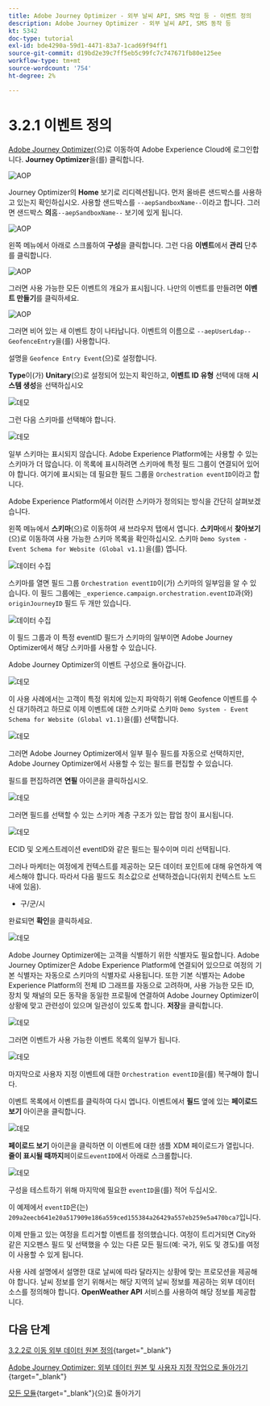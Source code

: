 ```yaml
---
title: Adobe Journey Optimizer - 외부 날씨 API, SMS 작업 등 - 이벤트 정의
description: Adobe Journey Optimizer - 외부 날씨 API, SMS 동작 등
kt: 5342
doc-type: tutorial
exl-id: bde4290a-59d1-4471-83a7-1cad69f94ff1
source-git-commit: d19bd2e39c7ff5eb5c99fc7c747671fb80e125ee
workflow-type: tm+mt
source-wordcount: '754'
ht-degree: 2%

---
```


# 3.2.1 이벤트 정의

[Adobe Journey Optimizer](https://experience.adobe.com)&#x200B;(으)로 이동하여 Adobe Experience Cloud에 로그인합니다. **Journey Optimizer**&#x200B;을(를) 클릭합니다.

![AOP](./../../../../modules/delivery-activation/ajo-b2c/ajob2c-1/images/acophome.png)

Journey Optimizer의 **Home** 보기로 리디렉션됩니다. 먼저 올바른 샌드박스를 사용하고 있는지 확인하십시오. 사용할 샌드박스를 `--aepSandboxName--`이라고 합니다. 그러면 샌드박스 **의**&#x200B;홈`--aepSandboxName--` 보기에 있게 됩니다.

![AOP](./../../../../modules/delivery-activation/ajo-b2c/ajob2c-1/images/acoptriglp.png)

왼쪽 메뉴에서 아래로 스크롤하여 **구성**&#x200B;을 클릭합니다. 그런 다음 **이벤트**&#x200B;에서 **관리** 단추를 클릭합니다.

![AOP](./images/acopmenu.png)

그러면 사용 가능한 모든 이벤트의 개요가 표시됩니다. 나만의 이벤트를 만들려면 **이벤트 만들기**&#x200B;를 클릭하세요.

![AOP](./images/emptyevent.png)

그러면 비어 있는 새 이벤트 창이 나타납니다.
이벤트의 이름으로 `--aepUserLdap--GeofenceEntry`을(를) 사용합니다.

설명을 `Geofence Entry Event`(으)로 설정합니다.

**Type**&#x200B;이(가) **Unitary**(으)로 설정되어 있는지 확인하고, **이벤트 ID 유형** 선택에 대해 **시스템 생성**&#x200B;을 선택하십시오

![데모](./images/evname.png)

그런 다음 스키마를 선택해야 합니다.

![데모](./images/evschema.png)

일부 스키마는 표시되지 않습니다. Adobe Experience Platform에는 사용할 수 있는 스키마가 더 많습니다.
이 목록에 표시하려면 스키마에 특정 필드 그룹이 연결되어 있어야 합니다. 여기에 표시되는 데 필요한 필드 그룹을 `Orchestration eventID`이라고 합니다.

Adobe Experience Platform에서 이러한 스키마가 정의되는 방식을 간단히 살펴보겠습니다.

왼쪽 메뉴에서 **스키마**(으)로 이동하여 새 브라우저 탭에서 엽니다. **스키마**&#x200B;에서 **찾아보기**(으)로 이동하여 사용 가능한 스키마 목록을 확인하십시오.
스키마 `Demo System - Event Schema for Website (Global v1.1)`을(를) 엽니다.

![데이터 수집](./images/schemas.png)

스키마를 열면 필드 그룹 `Orchestration eventID`이(가) 스키마의 일부임을 알 수 있습니다.
이 필드 그룹에는 `_experience.campaign.orchestration.eventID`과(와) `originJourneyID` 필드 두 개만 있습니다.

![데이터 수집](./images/schemageo.png)

이 필드 그룹과 이 특정 eventID 필드가 스키마의 일부이면 Adobe Journey Optimizer에서 해당 스키마를 사용할 수 있습니다.

Adobe Journey Optimizer의 이벤트 구성으로 돌아갑니다.

![데모](./images/evschema.png)

이 사용 사례에서는 고객이 특정 위치에 있는지 파악하기 위해 Geofence 이벤트를 수신 대기하려고 하므로 이제 이벤트에 대한 스키마로 스키마 `Demo System - Event Schema for Website (Global v1.1)`을(를) 선택합니다.

![데모](./images/evschema1.png)

그러면 Adobe Journey Optimizer에서 일부 필수 필드를 자동으로 선택하지만, Adobe Journey Optimizer에서 사용할 수 있는 필드를 편집할 수 있습니다.

필드를 편집하려면 **연필** 아이콘을 클릭하십시오.

![데모](./images/editfields.png)

그러면 필드를 선택할 수 있는 스키마 계층 구조가 있는 팝업 창이 표시됩니다.

![데모](./images/popup.png)

ECID 및 오케스트레이션 eventID와 같은 필드는 필수이며 미리 선택됩니다.

그러나 마케터는 여정에게 컨텍스트를 제공하는 모든 데이터 포인트에 대해 유연하게 액세스해야 합니다. 따라서 다음 필드도 최소값으로 선택하겠습니다(위치 컨텍스트 노드 내에 있음).

- 구/군/시

완료되면 **확인**&#x200B;을 클릭하세요.

![데모](./images/popupok.png)

Adobe Journey Optimizer에는 고객을 식별하기 위한 식별자도 필요합니다. Adobe Journey Optimizer은 Adobe Experience Platform에 연결되어 있으므로 여정의 기본 식별자는 자동으로 스키마의 식별자로 사용됩니다.
또한 기본 식별자는 Adobe Experience Platform의 전체 ID 그래프를 자동으로 고려하며, 사용 가능한 모든 ID, 장치 및 채널의 모든 동작을 동일한 프로필에 연결하여 Adobe Journey Optimizer이 상황에 맞고 관련성이 있으며 일관성이 있도록 합니다. **저장**&#x200B;을 클릭합니다.

![데모](./images/eventidentifier.png)

그러면 이벤트가 사용 가능한 이벤트 목록의 일부가 됩니다.

![데모](./images/eventlist.png)

마지막으로 사용자 지정 이벤트에 대한 `Orchestration eventID`을(를) 복구해야 합니다.

이벤트 목록에서 이벤트를 클릭하여 다시 엽니다.
이벤트에서 **필드** 옆에 있는 **페이로드 보기** 아이콘을 클릭합니다.

![데모](./images/fieldseyepayload.png)

**페이로드 보기** 아이콘을 클릭하면 이 이벤트에 대한 샘플 XDM 페이로드가 열립니다. **줄이 표시될 때까지**&#x200B;페이로드`eventID`에서 아래로 스크롤합니다.

![데모](./images/fieldseyepayloadev.png)

구성을 테스트하기 위해 마지막에 필요한 `eventID`을(를) 적어 두십시오.

이 예제에서 `eventID`은(는) `209a2eecb641e20a517909e186a559ced155384a26429a557eb259e5a470bca7`입니다.

이제 만들고 있는 여정을 트리거할 이벤트를 정의했습니다. 여정이 트리거되면 City와 같은 지오펜스 필드 및 선택했을 수 있는 다른 모든 필드(예: 국가, 위도 및 경도)를 여정이 사용할 수 있게 됩니다.

사용 사례 설명에서 설명한 대로 날씨에 따라 달라지는 상황에 맞는 프로모션을 제공해야 합니다. 날씨 정보를 얻기 위해서는 해당 지역의 날씨 정보를 제공하는 외부 데이터 소스를 정의해야 합니다. **OpenWeather API** 서비스를 사용하여 해당 정보를 제공합니다.

## 다음 단계

[3.2.2로 이동 외부 데이터 원본 정의](./ex2.md){target="_blank"}

[Adobe Journey Optimizer: 외부 데이터 원본 및 사용자 지정 작업으로 돌아가기](journey-orchestration-external-weather-api-sms.md){target="_blank"}

[모든 모듈](./../../../../overview.md){target="_blank"}(으)로 돌아가기